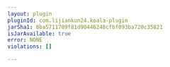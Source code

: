 ```yaml
---
layout: plugin
pluginId: com.lijiankun24.koala-plugin
jarSha1: 8ba5711709f81d90446248cfbf093ba720c35821
isJarAvailable: true
error: NONE
violations: []

---
```

